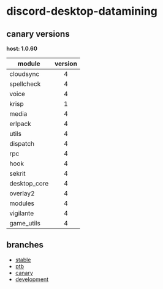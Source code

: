 # discord-desktop-datamining

## canary versions

**host: 1.0.60**

| module | version |
| ------ | :-----: |
| cloudsync | 4 |
| spellcheck | 4 |
| voice | 4 |
| krisp | 1 |
| media | 4 |
| erlpack | 4 |
| utils | 4 |
| dispatch | 4 |
| rpc | 4 |
| hook | 4 |
| sekrit | 4 |
| desktop_core | 4 |
| overlay2 | 4 |
| modules | 4 |
| vigilante | 4 |
| game_utils | 4 |

## branches

- [stable](https://github.com/OpenAsar/discord-desktop-datamining/tree/stable)
- [ptb](https://github.com/OpenAsar/discord-desktop-datamining/tree/ptb)
- [canary](https://github.com/OpenAsar/discord-desktop-datamining/tree/canary)
- [development](https://github.com/OpenAsar/discord-desktop-datamining/tree/development)